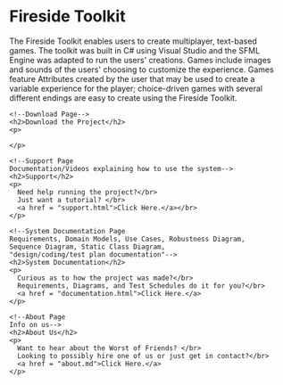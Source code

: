 <!DOCTYPE html>
<html>
  <head>
    <title>Fireside Toolkit</title>
  </head>
  <body>
    <!--Main Page (This Page)
    Give an overview of your system (may include video)-->
    <h1>Fireside Toolkit</h1>
    <p>
      The Fireside Toolkit enables users to create multiplayer, text-based</br>
      games. The toolkit was built in C# using Visual Studio and the SFML</br>
      Engine was adapted to run the users' creations. Games include images</br>
      and sounds of the users' choosing to customize the experience. Games</br>
      feature Attributes created by the user that may be used to create a</br>
      variable experience for the player; choice-driven games with several</br>
      different endings are easy to create using the Fireside Toolkit.</br>
    </p>
  
    <!--Download Page-->
    <h2>Download the Project</h2>
    <p>
      
    </p>

    <!--Support Page
    Documentation/Videos explaining how to use the system-->
    <h2>Support</h2>
    <p>
      Need help running the project?</br>
      Just want a tutorial? </br>
      <a href = "support.html">Click Here.</a></br>
    </p>

    <!--System Documentation Page
    Requirements, Domain Models, Use Cases, Robustness Diagram, 
    Sequence Diagram, Static Class Diagram, 
    "design/coding/test plan documentation"-->
    <h2>System Documentation</h2>
    <p>
      Curious as to how the project was made?</br>
      Requirements, Diagrams, and Test Schedules do it for you?</br>
      <a href = "documentation.html">Click Here.</a>
    </p>

    <!--About Page
    Info on us-->
    <h2>About Us</h2>
    <p>
      Want to hear about the Worst of Friends? </br>
      Looking to possibly hire one of us or just get in contact?</br>
      <a href = "about.md">Click Here.</a>
    </p>
  
  </body>
</html>
